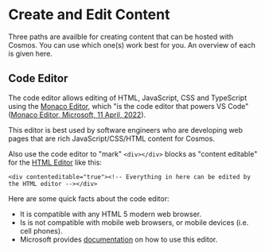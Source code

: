 # Create and Edit Content

Three paths are availble for creating content that can be hosted with Cosmos.  You can use which one(s) work best for you. An overview of each is given here.

## Code Editor

The code editor allows editing of HTML, JavaScript, CSS and TypeScript using the [Monaco Editor](https://microsoft.github.io/monaco-editor/), which "is the code editor that powers VS Code" ([Monaco Editor, Microsoft, 11 April, 2022](https://microsoft.github.io/monaco-editor/)).

This editor is best used by software engineers who are developing web pages that are rich JavaScript/CSS/HTML content for Cosmos.

Also use the code editor to "mark" `<div></div>` blocks as "content editable" for the [HTML Editor](https://github.com/CosmosSoftware/Cosmos.Cms/blob/main/Documentation/Content/Editors/WYSIWYG(HTMLEditor).md) like this:

`<div contenteditable="true"><!-- Everything in here can be edited by the HTML editor --></div>`

Here are some quick facts about the code editor:

* It is compatible with any HTML 5 modern web browser.
* Is is not compatible with mobile web browsers, or mobile devices (i.e. cell phones).
* Microsoft provides [documentation](https://code.visualstudio.com/docs/editor/editingevolved) on how to use this editor.
